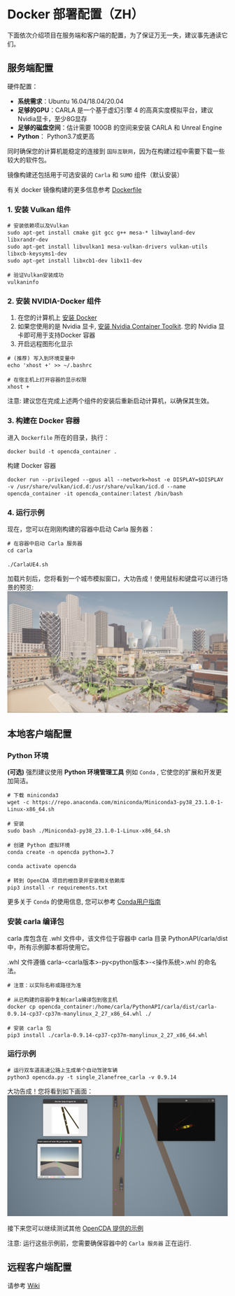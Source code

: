 # Docker 部署配置（ZH）
下面依次介绍项目在服务端和客户端的配置，为了保证万无一失，建议事先通读它们。

## 服务端配置
硬件配置：
* **系统需求**：Ubuntu 16.04/18.04/20.04
* **足够的GPU**：CARLA 是一个基于虚幻引擎 4 的高真实度模拟平台，建议Nvidia显卡，至少8G显存
* **足够的磁盘空间**：估计需要 100GB 的空间来安装 CARLA 和 Unreal Engine
* **Python**： Python3.7或更高


同时确保您的计算机能稳定的连接到 `国际互联网`，因为在构建过程中需要下载一些较大的软件包。

镜像构建还包括用于可选安装的 `Carla` 和 `SUMO` 组件（默认安装）

有关 docker 镜像构建的更多信息参考
[Dockerfile](Dockerfile)  

### 1. 安装 Vulkan 组件
```shell
# 安装依赖项以及Vulkan
sudo apt-get install cmake git gcc g++ mesa-* libwayland-dev libxrandr-dev
sudo apt-get install libvulkan1 mesa-vulkan-drivers vulkan-utils libxcb-keysyms1-dev
sudo apt-get install libxcb1-dev libx11-dev

# 验证Vulkan安装成功
vulkaninfo
```

### 2. 安装 NVIDIA-Docker 组件
 1.  在您的计算机上 [安装 Docker](https://docs.docker.com/engine/install/)
 2. 如果您使用的是 Nvidia 显卡, [安装 Nvidia Container Toolkit](https://docs.nvidia.com/datacenter/cloud-native/container-toolkit/install-guide.html#installation-guide). 您的 Nvidia 显卡即可用于支持Docker 容器
 3. 开启远程图形化显示
```shell
# (推荐) 写入到环境变量中
echo 'xhost +' >> ~/.bashrc

# 在宿主机上打开容器的显示权限
xhost +
```
注意: 建议您在完成上述两个组件的安装后重新启动计算机，以确保其生效。


### 3. 构建在 Docker 容器
进入 `Dockerfile` 所在的目录，执行： 
 ```shell
 docker build -t opencda_container .
 ```
构建 Docker 容器
 ```shell
 docker run --privileged --gpus all --network=host -e DISPLAY=$DISPLAY -v /usr/share/vulkan/icd.d:/usr/share/vulkan/icd.d --name opencda_container -it opencda_container:latest /bin/bash
 ```

### 4. 运行示例
现在，您可以在刚刚构建的容器中启动 Carla 服务器：
```shell
# 在容器中启动 Carla 服务器
cd carla

./CarlaUE4.sh
```
加载片刻后，您将看到一个城市模拟窗口，大功告成！使用鼠标和键盘可以进行场景的预览:
![intro_map](docs/md_files/images/intro_map.png)

## 本地客户端配置

### Python 环境
**(可选)**  强烈建议使用 **Python 环境管理工具** 例如 `Conda` , 它使您的扩展和开发更加简洁。

```shell
# 下载 miniconda3
wget -c https://repo.anaconda.com/miniconda/Miniconda3-py38_23.1.0-1-Linux-x86_64.sh

# 安装
sudo bash ./Miniconda3-py38_23.1.0-1-Linux-x86_64.sh

# 创建 Python 虚拟环境
conda create -n opencda python=3.7

conda activate opencda

# 转到 OpenCDA 项目的根目录并安装相关依赖库
pip3 install -r requirements.txt
```
更多关于 `Conda` 的使用信息, 您可以参考 [Conda用户指南](https://docs.conda.io/projects/conda/en/latest/user-guide/install/linux.html)

### 安装 carla 编译包

carla 库包含在 .whl 文件中，该文件位于容器中 carla 目录 PythonAPI/carla/dist 中，所有示例脚本都将使用它。

.whl 文件遵循 carla-<carla版本>-py<python版本>-<操作系统>.whl 的命名法。

``` shell
# 注意：以实际名称或路径为准

# 从已构建的容器中复制carla编译包到宿主机
docker cp opencda_container:/home/carla/PythonAPI/carla/dist/carla-0.9.14-cp37-cp37m-manylinux_2_27_x86_64.whl ./

# 安装 carla 包
pip3 install ./carla-0.9.14-cp37-cp37m-manylinux_2_27_x86_64.whl
```


### 运行示例
```shell
# 运行双车道高速公路上生成单个自动驾驶车辆
python3 opencda.py -t single_2lanefree_carla -v 0.9.14
```
大功告成！您将看到如下画面：
![opencda_example](docs/md_files/images/opencda_example.png)

接下来您可以继续测试其他 [OpenCDA 提供的示例](https://opencda-documentation.readthedocs.io/en/latest/md_files/getstarted.html)

注意: 运行这些示例前，您需要确保容器中的 `Carla 服务器` 正在运行.

## 远程客户端配置
请参考 [Wiki](https://github.com/THU-MIR/OpenCDA/wiki)

